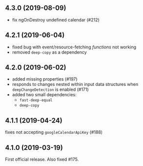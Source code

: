 
4.3.0 (2019-08-09)
------------------
- fix ngOnDestroy undefined calendar (#212)


4.2.1 (2019-06-04)
------------------
- fixed bug with event/resource-fetching *functions* not working
- removed `deep-copy` as a dependency


4.2.0 (2019-06-02)
------------------
- added missing properties (#197)
- responds to changes nested within input data structures
  when `deepChangeDetection` is enabled (#171)
- added two small dependencies:
  - `fast-deep-equal`
  - `deep-copy`


4.1.1 (2019-04-24)
------------------
fixes not accepting `googleCalendarApiKey` (#188)


4.1.0 (2019-03-19)
------------------
First official release. Also fixed #175.
